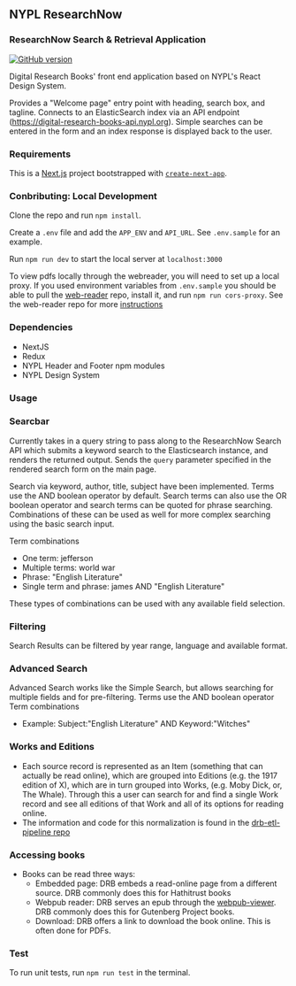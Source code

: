 ## NYPL ResearchNow

### ResearchNow Search & Retrieval Application

[![GitHub version](https://badge.fury.io/gh/NYPL%2Fsfr-bookfinder-front-end.svg)](https://badge.fury.io/gh/NYPL%2Fsfr-bookfinder-front-end)

Digital Research Books' front end application based on NYPL's React Design System.

Provides a "Welcome page" entry point with heading, search box, and tagline. Connects to an ElasticSearch index via an API endpoint (https://digital-research-books-api.nypl.org).
Simple searches can be entered in the form and an index response is displayed back to the user.

### Requirements

This is a [Next.js](https://nextjs.org/) project bootstrapped with [`create-next-app`](https://github.com/vercel/next.js/tree/canary/packages/create-next-app).

### Conbributing: Local Development

Clone the repo and run `npm install`.

Create a `.env` file and add the `APP_ENV` and `API_URL`. See `.env.sample` for an example.

Run `npm run dev` to start the local server at `localhost:3000`

To view pdfs locally through the webreader, you will need to set up a local proxy.  If you used environment variables from `.env.sample` you should be able to pull the [web-reader](https://github.com/NYPL-Simplified/web-reader) repo, install it, and run `npm run cors-proxy`.  See the web-reader repo for more [instructions](https://github.com/NYPL-Simplified/web-reader#cors-proxy)

### Dependencies

- NextJS
- Redux
- NYPL Header and Footer npm modules
- NYPL Design System

### Usage

### Searcbar

Currently takes in a query string to pass along to the ResearchNow Search API which submits a keyword search to the Elasticsearch instance, and renders the returned output. Sends the `query` parameter specified in the rendered search form on the main page.

Search via keyword, author, title, subject have been implemented. Terms use the AND boolean operator by default. Search terms can also use the OR boolean operator and search terms can be quoted for phrase searching. Combinations of these can be used as well for more complex searching using the basic search input.

Term combinations

- One term: jefferson
- Multiple terms: world war
- Phrase: "English Literature"
- Single term and phrase: james AND "English Literature"

These types of combinations can be used with any available field selection.

### Filtering

Search Results can be filtered by year range, language and available format.

### Advanced Search

Advanced Search works like the Simple Search, but allows searching for multiple fields and for pre-filtering. Terms use the AND boolean operator
Term combinations

- Example: Subject:"English Literature" AND Keyword:"Witches"

### Works and Editions

- Each source record is represented as an Item (something that can actually be read online), which are grouped into Editions (e.g. the 1917 edition of X), which are in turn grouped into Works, (e.g. Moby Dick, or, The Whale). Through this a user can search for and find a single Work record and see all editions of that Work and all of its options for reading online.
- The information and code for this normalization is found in the [drb-etl-pipeline repo](https://github.com/NYPL/drb-etl-pipeline)

### Accessing books

- Books can be read three ways:
  - Embedded page: DRB embeds a read-online page from a different source. DRB commonly does this for Hathitrust books
  - Webpub reader: DRB serves an epub through the [webpub-viewer](https://github.com/NYPL-Simplified/webpub-viewer/tree/SFR-develop). DRB commonly does this for Gutenberg Project books.
  - Download: DRB offers a link to download the book online. This is often done for PDFs.

### Test

To run unit tests, run `npm run test` in the terminal.
